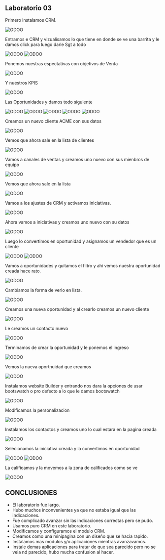 ## Laboratorio 03

Primero instalamos CRM.

![ODOO](imgs/1.PNG)


Entramos e CRM y vizualisamos lo que tiene en donde se ve una barrita y le damos click para luego darle Sgt a todo 

![ODOO](imgs/2.PNG)
![ODOO](imgs/3.PNG)

Ponemos nuestras espectativas con objetivos de Venta

![ODOO](imgs/4.PNG)

Y nuestros KPIS

![ODOO](imgs/5.PNG)

Las Oportunidades y damos todo siguiente

![ODOO](imgs/6.PNG)
![ODOO](imgs/7.PNG)
![ODOO](imgs/8.PNG)
![ODOO](imgs/9.PNG)
![ODOO](imgs/10.PNG)

Creamos un nuevo cliente ACME con sus datos

![ODOO](imgs/11.PNG)

Vemos que ahora sale en la lista de clientes

![ODOO](imgs/12.PNG)

Vamos a canales de ventas y creamos uno nuevo con sus mienbros de equipo

![ODOO](imgs/13.PNG)

Vemos que ahora sale en la lista

![ODOO](imgs/14.PNG)

Vamos a los ajustes de CRM y activamos iniciativas.

![ODOO](imgs/15.PNG)

Ahora vamos a iniciativas y creamos uno nuevo con su datos

![ODOO](imgs/16.PNG)

Luego lo convertimos en oportunidad y asignamos un vendedor que es un cliente 

![ODOO](imgs/17.PNG)
![ODOO](imgs/18.PNG)

Vamos a oportunidades y quitamos el filtro y ahi vemos nuestra oportunidad creada hace rato.

![ODOO](imgs/19.PNG)

Cambiamos la forma de verlo en lista.

![ODOO](imgs/20.PNG)

Creamos una nueva oportunidad y al crearlo creamos un nuevo cliente

![ODOO](imgs/21.PNG)

Le creamos un contacto nuevo

![ODOO](imgs/22.PNG)

Terminamos de crear la oportunidad y le ponemos el ingreso

![ODOO](imgs/23.PNG)

Vemos la nueva oportnuidad que creamos

![ODOO](imgs/24.PNG)

Instalamos website Builder y entrando nos dara la opciones de usar bootswatch o pro defecto a lo que le damos bootswatch

![ODOO](imgs/25.PNG)

Modificamos la personalizacion

![ODOO](imgs/26.PNG)

Instalamos los contactos y creamos uno lo cual estara en la pagina creada

![ODOO](imgs/27.PNG)

Selecionamos la iniciativa creada y la convertimos en oportunidad

![ODOO](imgs/28.PNG)
![ODOO](imgs/29.PNG)

La calificamos y la movemos a la zona de calificados como se ve

![ODOO](imgs/30.PNG)


## CONCLUSIONES

- El laboratorio fue largo.
- Hubo muchos inconvenientes ya que no estaba igual que las indicaciones.
- Fue complicado avanzar sin las indicaciones correctas pero se pudo.
- Usamos puro CRM en este laboratorio.
- Modificamos y configuramos el modulo CRM.
- Creamos como una minipagina con un diseño que se hacia rapido.
- Instalamos mas modulos y/o aplicaciones mientras avanzavamos.
- Instale demas aplicaciones para tratar de que sea parecido pero no se veia nd parecido, hubo mucha confusion al hacer.